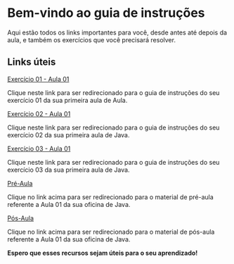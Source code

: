 # Bem-vindo ao guia de instruções

Aqui estão todos os links importantes para você, desde antes até depois da aula, e também os exercícios que você precisará resolver.

## Links úteis

[Exercício 01 - Aula 01](https://github.com/educodehub/oficina-java/blob/afaea387c86dbb8527d86d81d986f2521ffc2d20/aula01/exercicios/exercicio01/instru%C3%A7%C3%B5es.md)

Clique neste link para ser redirecionado para o guia de instruções do seu exercício 01 da sua primeira aula de Aula.

[Exercício 02 - Aula 01](https://github.com/educodehub/oficina-java/blob/afaea387c86dbb8527d86d81d986f2521ffc2d20/aula01/exercicios/exercicio02/instru%C3%A7%C3%B5es.md)

Clique neste link para ser redirecionado para o guia de instruções do seu exercício 02 da sua primeira aula de Java.

[Exercício 03 - Aula 01](https://github.com/educodehub/oficina-java/blob/afaea387c86dbb8527d86d81d986f2521ffc2d20/aula01/exercicios/exercicio03/instru%C3%A7%C3%B5es.md)

Clique neste link para ser redirecionado para o guia de instruções do seu exercício 03 da sua primeira aula de Java.

[Pré-Aula](https://github.com/educodehub/oficina-java/blob/afaea387c86dbb8527d86d81d986f2521ffc2d20/aula01/materiais/Pr%C3%A9-aula%20-%20Aula%2001%20-%20Oficina%20de%20Java.md)

Clique no link acima para ser redirecionado para o material de pré-aula referente a Aula 01 da sua oficina de Java.

[Pós-Aula](https://github.com/educodehub/oficina-java/blob/84883365f4f84aa2ba603dc23fd15661e2e897c3/aula01/materiais/P%C3%B3s-aula%20-%20Aula%2001%20-%20Oficina%20de%20Java.md)

Clique no link acima para ser redirecionado para o material de pós-aula referente a Aula 01 da sua oficina de Java.

**Espero que esses recursos sejam úteis para o seu aprendizado!**